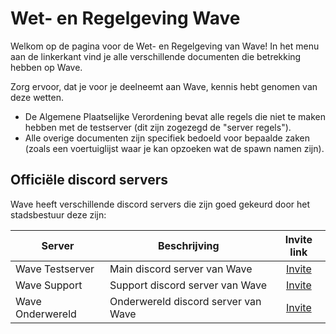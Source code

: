 # Wet- en Regelgeving Wave

Welkom op de pagina voor de Wet- en Regelgeving van Wave!
In het menu aan de linkerkant vind je alle verschillende documenten die betrekking hebben op Wave.

Zorg ervoor, dat je voor je deelneemt aan Wave, kennis hebt genomen van deze wetten.

- De Algemene Plaatselijke Verordening bevat alle regels die niet te maken hebben met de testserver (dit zijn zogezegd de "server regels").
- Alle overige documenten zijn specifiek bedoeld voor bepaalde zaken (zoals een voertuiglijst waar je kan opzoeken wat de spawn namen zijn).

## Officiële discord servers

Wave heeft verschillende discord servers die zijn goed gekeurd door het stadsbestuur deze zijn:

| Server | Beschrijving | Invite link |
|---|---|:---:|
|Wave Testserver| Main discord server van Wave | [Invite](https://discord.gg/wavetestserver) |
|Wave Support| Support discord server van Wave | [Invite](https://discord.gg/ADbwTEU9N7) |
|Wave Onderwereld| Onderwereld discord server van Wave | [Invite](https://discord.gg/ADbwTEU9N7) |
